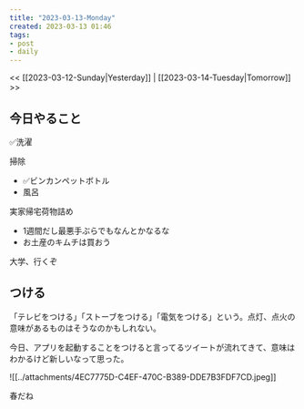 ```yaml
---
title: "2023-03-13-Monday"
created: 2023-03-13 01:46
tags:
- post
- daily
---
```


<< [[2023-03-12-Sunday|Yesterday]] | [[2023-03-14-Tuesday|Tomorrow]] >>

## 今日やること

✅洗濯

掃除
- ✅ビンカンペットボトル
- 風呂

実家帰宅荷物詰め
- 1週間だし最悪手ぶらでもなんとかなるな
- お土産のキムチは買おう

大学、行くぞ

## つける

「テレビをつける」「ストーブをつける」「電気をつける」という。点灯、点火の意味があるものはそうなのかもしれない。

今日、アプリを起動することをつけると言ってるツイートが流れてきて、意味はわかるけど新しいなって思った。

![[../attachments/4EC7775D-C4EF-470C-B389-DDE7B3FDF7CD.jpeg]]

春だね